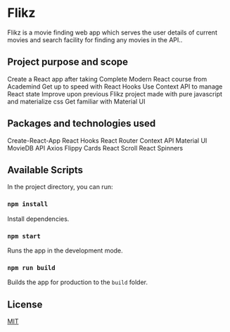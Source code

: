 # Flikz

Flikz is a movie finding web app which serves the user details of current movies and search facility for finding any movies in the API..

## Project purpose and scope

Create a React app after taking Complete Modern React course from Academind 
Get up to speed with React Hooks
Use Context API to manage React state
Improve upon previous Flikz project made with pure javascript and materialize css
Get familiar with Material UI


## Packages and technologies used

Create-React-App
React Hooks
React Router
Context API
Material UI
MovieDB API
Axios
Flippy Cards
React Scroll
React Spinners


## Available Scripts

In the project directory, you can run:

### `npm install`

Install dependencies.

### `npm start`

Runs the app in the development mode.


### `npm run build`

Builds the app for production to the `build` folder.

## License
[MIT](https://choosealicense.com/licenses/mit/)



